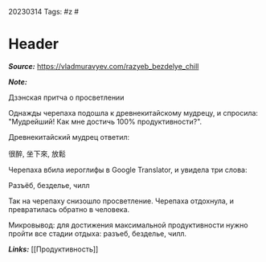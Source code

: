 20230314
Tags: #z #
# Header 

***Source:*** https://vladmuravyev.com/razyeb_bezdelye_chill

***Note:*** 

Дзэнская притча о просветлении

Однажды черепаха подошла к древнекитайскому мудрецу, и спросила: "Мудрейший! Как мне достичь 100% продуктивности?".

Древнекитайский мудрец ответил:

很醉, 坐下來, 放鬆

Черепаха вбила иероглифы в Google Translator, и увидела три слова:

Разъёб, безделье, чилл

Так на черепаху снизошло просветление. Черепаха отдохнула, и превратилась обратно в человека.

Микровывод: для достижения максимальной продуктивности нужно пройти все стадии отдыха: разъеб, безделье, чилл.

***Links:*** [[Продуктивность]]

